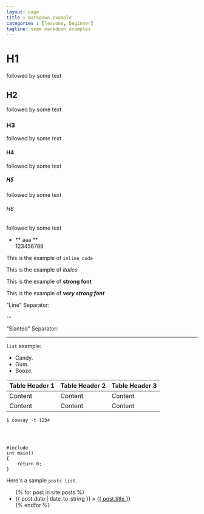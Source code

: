 ```yaml
---
layout: page
title : markdown example
categories : [lessons, beginner]
tagline: some markdown examples
---
```

# H1
followed by some text

## H2
followed by some text

### H3
followed by some text

#### H4
followed by some text

##### H5
followed by some text

###### H6
followed by some text

- ** aaa **  
    123456789

This is the example of `inline code`

This is the example of *italics*

This is the example of **strong font**

This is the example of ***very strong font***

"Line" Separator:

--

"Slanted" Separator:

------

`list` example:
+ Candy.
+ Gum.
+ Booze.

|Table Header 1|Table Header 2|Table Header 3|
|--------------|--------------|--------------|
|Content       |Content       |Content       |
|Content       |Content       |Content       |

    $ cowsay -t 1234
<br/>

<pre><code>
#include <iostream>
int main()
{
	return 0;
}
</code></pre>

Here's a sample `posts list`.

<ul class="posts">
  {% for post in site.posts %}
    <li><span>{{ post.date | date_to_string }}</span> &raquo;
    <a href="{{ BASE_PATH }}{{ post.url }}">{{ post.title }}</a></li>
  {% endfor %}
</ul>


